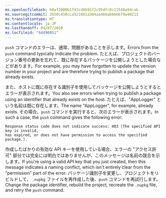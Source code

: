 ```yaml
---
ms.openlocfilehash: b0af2000b1f43cd0b91f2c95dfc0c11540a94cab
ms.sourcegitcommit: 2b50c450cca521681a384aa466ab666679a40213
ms.translationtype: HT
ms.contentlocale: ja-JP
ms.lasthandoff: 04/07/2020
ms.locfileid: "64496051"
---
```

<span data-ttu-id="e12ee-101">`push` コマンドのエラーは、通常、問題があることを示します。</span><span class="sxs-lookup"><span data-stu-id="e12ee-101">Errors from the `push` command typically indicate the problem.</span></span> <span data-ttu-id="e12ee-102">たとえば、プロジェクトのバージョン番号の更新を忘れて、既に存在するパッケージを公開しようとした場合などがあります。</span><span class="sxs-lookup"><span data-stu-id="e12ee-102">For example, you may have forgotten to update the version number in your project and are therefore trying to publish a package that already exists.</span></span>

<span data-ttu-id="e12ee-103">また、ホストに既に存在する識別子を使用してパッケージを公開しようとするとエラーが表示されます。</span><span class="sxs-lookup"><span data-stu-id="e12ee-103">You also see errors when trying to publish a package using an identifier that already exists on the host.</span></span> <span data-ttu-id="e12ee-104">たとえば、"AppLogger" という名前は既に存在します。</span><span class="sxs-lookup"><span data-stu-id="e12ee-104">The name "AppLogger", for example, already exists.</span></span> <span data-ttu-id="e12ee-105">その場合、`push` コマンドを実行すると、次のエラーが表示されます。</span><span class="sxs-lookup"><span data-stu-id="e12ee-105">In such a case, the `push` command gives the following error:</span></span>

```output
Response status code does not indicate success: 403 (The specified API key is invalid,
has expired, or does not have permission to access the specified package.).
```

<span data-ttu-id="e12ee-106">作成したばかりの有効な API キーを使用している場合、エラーの "アクセス許可" 部分では完全には明白ではありませんが、このメッセージは名前の競合を示します。</span><span class="sxs-lookup"><span data-stu-id="e12ee-106">If you're using a valid API key that you just created, then this message indicates a naming conflict, which isn't entirely clear from the "permission" part of the error.</span></span> <span data-ttu-id="e12ee-107">パッケージ識別子を変更し、プロジェクトをリビルドして、 `.nupkg` ファイルを再作成した後、`push` コマンドを再試行します。</span><span class="sxs-lookup"><span data-stu-id="e12ee-107">Change the package identifier, rebuild the project, recreate the `.nupkg` file, and retry the `push` command.</span></span>